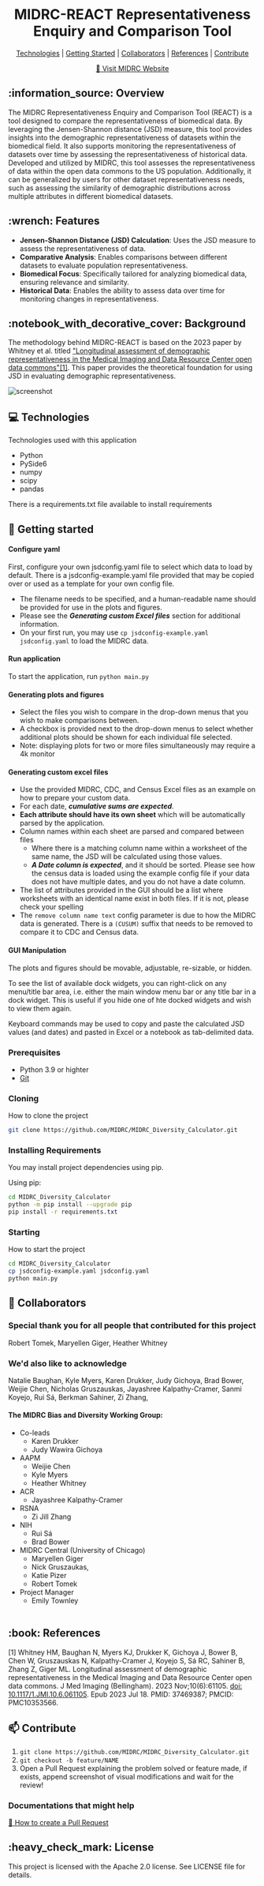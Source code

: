                   
 
<h1 align="center" style="font-weight: bold;">MIDRC-REACT Representativeness Enquiry and Comparison Tool</h1>

<p align="center">
<a href="#tech">Technologies</a> |
<a href="#started">Getting Started</a> |
<a href="#colab">Collaborators</a> |
<a href="#references">References</a> |
<a href="#contribute">Contribute</a>
</p>

<p align="center">
<a href="https://www.midrc.org/">📱 Visit MIDRC Website</a>
</p>

<h2>:information_source: Overview</h2>

The MIDRC Representativeness Enquiry and Comparison Tool (REACT) is a tool designed to compare the representativeness of biomedical data. 
By leveraging the Jensen-Shannon distance (JSD) measure, this tool provides insights into the demographic representativeness of datasets within the biomedical field.
It also supports monitoring the representativeness of datasets over time by assessing the representativeness of historical data.
Developed and utilized by MIDRC, this tool assesses the representativeness of data within the open data commons to the US population.
Additionally, it can be generalized by users for other dataset representativeness needs, such as assessing the similarity of demographic distributions across multiple attributes in different biomedical datasets.

<h2>:wrench: Features</h2>

* **Jensen-Shannon Distance (JSD) Calculation**: Uses the JSD measure to assess the representativeness of data.
* **Comparative Analysis**: Enables comparisons between different datasets to evaluate population representativeness.
* **Biomedical Focus**: Specifically tailored for analyzing biomedical data, ensuring relevance and similarity.
* **Historical Data**: Enables the ability to assess data over time for monitoring changes in representativeness.

<h2>:notebook_with_decorative_cover: Background</h2>

The methodology behind MIDRC-REACT is based on the 2023 paper by Whitney et al. titled 
<a href="#1">"Longitudinal assessment of demographic representativeness in the Medical Imaging and Data Resource Center open data commons"[1]</a>. 
This paper provides the theoretical foundation for using JSD in evaluating demographic representativeness.

![screenshot](docs/images/screenshot.jpg)

<h2 id="technologies">💻 Technologies</h2>

Technologies used with this application
* Python
* PySide6
* numpy
* scipy
* pandas

There is a requirements.txt file available to install requirements

<h2 id="started">🚀 Getting started</h2>

#### Configure yaml
First, configure your own jsdconfig.yaml file to select which data to load by default. There is a jsdconfig-example.yaml file provided that may be copied over or used as a template for your own config file.
* The filename needs to be specified, and a human-readable name should be provided for use in the plots and figures. 
* Please see the ***Generating custom Excel files*** section for additional information.
* On your first run, you may use ```cp jsdconfig-example.yaml jsdconfig.yaml``` to load the MIDRC data.

#### Run application
To start the application, run `python main.py`

#### Generating plots and figures
* Select the files you wish to compare in the drop-down menus that you wish to make comparisons between. 
* A checkbox is provided next to the drop-down menus to select whether additional plots should be shown for each individual file selected. 
* Note: displaying plots for two or more files simultaneously may require a 4k monitor

#### Generating custom excel files
- Use the provided MIDRC, CDC, and Census Excel files as an example on how to prepare your custom data. 
- For each date, ***cumulative sums are expected***.
- **Each attribute should have its own sheet** which will be automatically parsed by the application.
- Column names within each sheet are parsed and compared between files
  - Where there is a matching column name within a worksheet of the same name, the JSD will be calculated using those values.
  - ***A Date column is expected***, and it should be sorted. Please see how the census data is loaded using the example config file if your data does not have multiple dates, and you do not have a date column.
- The list of attributes provided in the GUI should be a list where worksheets with an identical name exist in both files. If it is not, please check your spelling
- The ```remove column name text``` config parameter is due to how the MIDRC data is generated. There is a ```(CUSUM)``` suffix that needs to be removed to compare it to CDC and Census data.

#### GUI Manipulation
The plots and figures should be movable, adjustable, re-sizable, or hidden. 

To see the list of available dock widgets, you can right-click on any menu/title bar area, i.e. either the main window menu bar or any title bar in a dock widget. This is useful if you hide one of hte docked widgets and wish to view them again.

Keyboard commands may be used to copy and paste the calculated JSD values (and dates) and pasted in Excel or a notebook as tab-delimited data.

 
<h3>Prerequisites</h3>

- Python 3.9 or highter
- [Git](https://github.com)
 
<h3>Cloning</h3>

How to clone the project

```bash
git clone https://github.com/MIDRC/MIDRC_Diversity_Calculator.git
```
 
<h3>Installing Requirements</h3>

You may install project dependencies using pip.

Using pip:

```bash
cd MIDRC_Diversity_Calculator
python -m pip install --upgrade pip
pip install -r requirements.txt
```

<h3>Starting</h3>

How to start the project

```bash
cd MIDRC_Diversity_Calculator
cp jsdconfig-example.yaml jsdconfig.yaml
python main.py
```
 
<h2 id="colab">🤝 Collaborators</h2>

<h3>Special thank you for all people that contributed for this project</h3>
<table>
<tr>

<p>
Robert Tomek,
Maryellen Giger,
Heather Whitney
</p>
<h3>We'd also like to acknowledge</h3>

Natalie Baughan, 
Kyle Myers, 
Karen Drukker, 
Judy Gichoya, 
Brad Bower, 
Weijie Chen, 
Nicholas Gruszauskas, 
Jayashree Kalpathy-Cramer,
Sanmi Koyejo,
Rui Sá,
Berkman Sahiner,
Zi Zhang,

#### The MIDRC Bias and Diversity Working Group:
* Co-leads
  * Karen Drukker
  * Judy Wawira Gichoya
* AAPM
  * Weijie Chen
  * Kyle Myers
  * Heather Whitney
* ACR
  * Jayashree Kalpathy-Cramer
* RSNA
  * Zi Jill Zhang
* NIH
  * Rui Sá
  * Brad Bower
* MIDRC Central (University of Chicago)
  * Maryellen Giger
  * Nick Gruszaukas,
  * Katie Pizer
  * Robert Tomek
* Project Manager
  * Emily Townley

</tr>
</table>

<h2 id="references">:book: References</h2>
<a id="1">[1]</a> 
Whitney HM, Baughan N, Myers KJ, Drukker K, Gichoya J, Bower B, Chen W, Gruszauskas N, Kalpathy-Cramer J, Koyejo S, Sá RC, Sahiner B, Zhang Z, Giger ML. 
Longitudinal assessment of demographic representativeness in the Medical Imaging and Data Resource Center open data commons. 
J Med Imaging (Bellingham). 2023 Nov;10(6):61105. 
<a href="https://doi.org/10.1117/1.JMI.10.6.061105">doi: 10.1117/1.JMI.10.6.061105</a>. Epub 2023 Jul 18. PMID: 37469387; PMCID: PMC10353566.
 
<h2 id="contribute">📫 Contribute</h2>

1. `git clone https://github.com/MIDRC/MIDRC_Diversity_Calculator.git`
2. `git checkout -b feature/NAME`
3. Open a Pull Request explaining the problem solved or feature made, if exists, append screenshot of visual modifications and wait for the review!
 
<h3>Documentations that might help</h3>

[📝 How to create a Pull Request](https://www.atlassian.com/br/git/tutorials/making-a-pull-request)

 
<h2 id="license">:heavy_check_mark: License</h2>
This project is licensed with the Apache 2.0 license. See LICENSE file for details.
